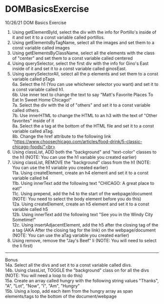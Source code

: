 # DOMBasicsExercise
10/26/21 DOM Basics Exercise

1. Using getElementById, select the div with the info for Portillo's inside of it and set it to a const variable called portillos.<br>
2. Using getElementsByTagName, select all the images and set them to a const variable called images<br>
3. Using getElementsByClassName, select all the elements with the class of "center" and set them to a const variable called centered<br>
4. Using querySelector, select the first div with the info for Gino's East inside of it and set it to a const variable called ginosEast.<br>
5. Using querySelectorAll, select all the p elements and set them to a const variable called pTags<br>
6a. Select the h1 (You can use whichever selector you want) and set it to a const variable called h1.<br>
6b. Use inner text to change the text to say "Matt's Favorite Places To Eat In Sweet Home Chicago!"<br>
7a. Select the div with the id of "others" and set it to a const variable called others.<br>
7b. Use innerHTML to change the HTML to an h3 with the text of "Other favorites" inside of it<br>
8a. Select the a tag at the bottom of the HTML file and set it to a const variable called aTag.<br>
8b. Change the href attribute to the following link "https://www.choosechicago.com/articles/food-drink/5-classic-chicago-foods/"<br>
9. Using classList, ADD both the "background" and "text-color" classes to the h1 (NOTE: You can use the h1 variable you created earlier)<br>
10. Using classList, REMOVE the "background" class from the h1 (NOTE: You can use the h1 variable you created earlier)<br>
11a. Using createElement, create an h4 element and set it to a const variable called h4<br>
11b. Using innerText add the following text "CHICAGO: A great place to eat!"<br>
11c. Using prepend, add the h4 to the start of the webpage/document (NOTE: You need to select the body element before you do this)<br>
12a. Using createElement, create an h5 element and set it to a const variable called h5<br>
12b. Using innerText add the following text "See you in the Windy City Sometime!"<br>
12c. Using insertAdjacentElement, add the h5 after the closing tag of the a tag (AKA After the closing tag for the link) on the webpage/document (NOTE: You can use the aTag variable you created earlier)<br>
13. Using remove, remove the "Jay's Beef" li (NOTE: You will need to select the li first)<br>

<hr>

Bonus<br>
14a. Select all the divs and set it to a const variable called divs.<br>
14b. Using classList, TOGGLE the "background" class on for all the divs (NOTE: You will need a loop to do this)<br>
15a. Create an array called hungry with the following string values "Thanks", "A", "Lot", "Now", "I", "Am", "Hungry"<br>
15b. Using a loop, add each item from the hungry array as span elements/tags to the bottom of the document/webpage<br>
